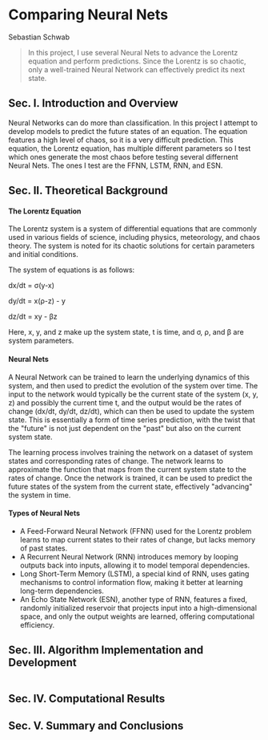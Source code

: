 # Comparing Neural Nets

Sebastian Schwab

> In this project, I use several Neural Nets to advance the Lorentz equation and perform predictions. Since the Lorentz is so chaotic, only a well-trained Neural Network can effectively predict its next state.

## Sec. I. Introduction and Overview

Neural Networks can do more than classification. In this project I attempt to develop models to predict the future states of an equation. The equation features a high level of chaos, so it is a very difficult prediction. This equation, the Lorentz equation, has multiple different parameters so I test which ones generate the most chaos before testing several differnent Neural Nets. The ones I test are the FFNN, LSTM, RNN, and ESN.

## Sec. II. Theoretical Background

#### The Lorentz Equation

The Lorentz system is a system of differential equations that are commonly used in various fields of science, including physics, meteorology, and chaos theory. The system is noted for its chaotic solutions for certain parameters and initial conditions.

The system of equations is as follows:

dx/dt = σ(y-x)

dy/dt = x(ρ-z) - y

dz/dt = xy - βz

Here, x, y, and z make up the system state, t is time, and σ, ρ, and β are system parameters.

#### Neural Nets

A Neural Network can be trained to learn the underlying dynamics of this system, and then used to predict the evolution of the system over time. The input to the network would typically be the current state of the system (x, y, z) and possibly the current time t, and the output would be the rates of change (dx/dt, dy/dt, dz/dt), which can then be used to update the system state. This is essentially a form of time series prediction, with the twist that the "future" is not just dependent on the "past" but also on the current system state.

The learning process involves training the network on a dataset of system states and corresponding rates of change. The network learns to approximate the function that maps from the current system state to the rates of change. Once the network is trained, it can be used to predict the future states of the system from the current state, effectively "advancing" the system in time.

#### Types of Neural Nets

- A Feed-Forward Neural Network (FFNN) used for the Lorentz problem learns to map current states to their rates of change, but lacks memory of past states. 
- A Recurrent Neural Network (RNN) introduces memory by looping outputs back into inputs, allowing it to model temporal dependencies. 
- Long Short-Term Memory (LSTM), a special kind of RNN, uses gating mechanisms to control information flow, making it better at learning long-term dependencies. 
- An Echo State Network (ESN), another type of RNN, features a fixed, randomly initialized reservoir that projects input into a high-dimensional space, and only the output weights are learned, offering computational efficiency.



## Sec. III. Algorithm Implementation and Development 



```

```
## Sec. IV. Computational Results



## Sec. V. Summary and Conclusions


